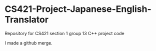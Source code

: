# CS421-Project-Japanese-English-Translator
Repository for CS421 section 1 group 13 C++ project code

I made a github merge.

